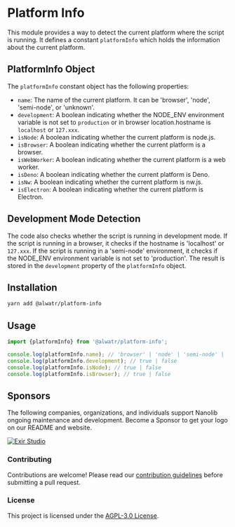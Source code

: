 # Platform Info

This module provides a way to detect the current platform where the script is running. It defines a constant `platformInfo` which holds the information about the current platform.

## PlatformInfo Object

The `platformInfo` constant object has the following properties:

- `name`: The name of the current platform. It can be 'browser', 'node', 'semi-node', or 'unknown'.
- `development`: A boolean indicating whether the NODE_ENV environment variable is not set to `production` or in browser location.hostname is `localhost` or `127.xxx`.
- `isNode`: A boolean indicating whether the current platform is node.js.
- `isBrowser`: A boolean indicating whether the current platform is a browser.
- `isWebWorker`: A boolean indicating whether the current platform is a web worker.
- `isDeno`: A boolean indicating whether the current platform is Deno.
- `isNw`: A boolean indicating whether the current platform is nw.js.
- `isElectron`: A boolean indicating whether the current platform is Electron.

## Development Mode Detection

The code also checks whether the script is running in development mode. If the script is running in a browser, it checks if the hostname is 'localhost' or `127.xxx`. If the script is running in a 'semi-node' environment, it checks if the NODE_ENV environment variable is not set to 'production'. The result is stored in the `development` property of the `platformInfo` object.

## Installation

```bash
yarn add @alwatr/platform-info
```

## Usage

```typescript
import {platformInfo} from '@alwatr/platform-info';

console.log(platformInfo.name); // 'browser' | 'node' | 'semi-node' | 'unknown'
console.log(platformInfo.development); // true | false
console.log(platformInfo.isNode); // true | false
console.log(platformInfo.isBrowser); // true | false
```

## Sponsors

The following companies, organizations, and individuals support Nanolib ongoing maintenance and development. Become a Sponsor to get your logo on our README and website.

[![Exir Studio](https://avatars.githubusercontent.com/u/181194967?s=200&v=4)](https://exirstudio.com)

### Contributing

Contributions are welcome! Please read our [contribution guidelines](https://github.com/Alwatr/.github/blob/next/CONTRIBUTING.md) before submitting a pull request.

### License

This project is licensed under the [AGPL-3.0 License](LICENSE).
